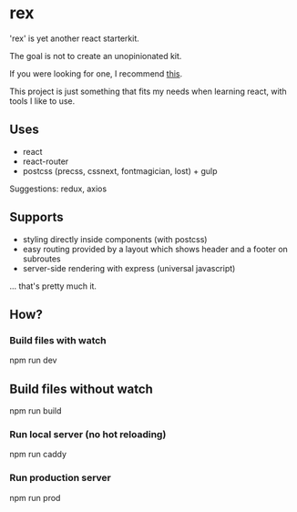 # rex
'rex' is yet another react starterkit.

The goal is not to create an unopinionated kit.

If you were looking for one, I recommend [this](https://github.com/facebookincubator/create-react-app).

This project is just something that fits my needs when learning react, with tools I like to use.

## Uses
- react
- react-router
- postcss (precss, cssnext, fontmagician, lost) + gulp

Suggestions: redux, axios

## Supports
- styling directly inside components (with postcss)
- easy routing provided by a layout which shows header and a footer on subroutes
- server-side rendering with express (universal javascript)

... that's pretty much it.

## How?
### Build files with watch
npm run dev

## Build files without watch
npm run build

### Run local server (no hot reloading)
npm run caddy

### Run production server
npm run prod

